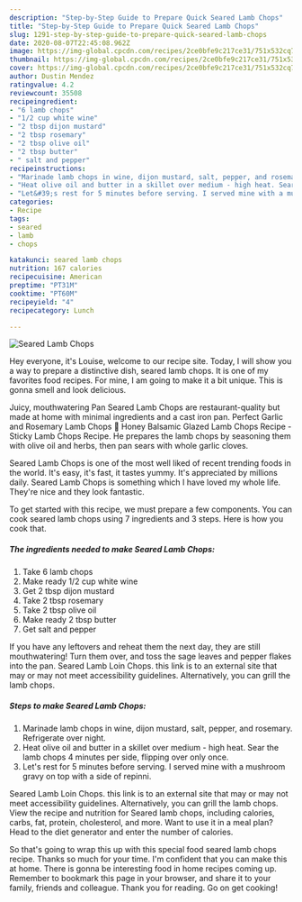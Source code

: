 ```yaml
---
description: "Step-by-Step Guide to Prepare Quick Seared Lamb Chops"
title: "Step-by-Step Guide to Prepare Quick Seared Lamb Chops"
slug: 1291-step-by-step-guide-to-prepare-quick-seared-lamb-chops
date: 2020-08-07T22:45:08.962Z
image: https://img-global.cpcdn.com/recipes/2ce0bfe9c217ce31/751x532cq70/seared-lamb-chops-recipe-main-photo.jpg
thumbnail: https://img-global.cpcdn.com/recipes/2ce0bfe9c217ce31/751x532cq70/seared-lamb-chops-recipe-main-photo.jpg
cover: https://img-global.cpcdn.com/recipes/2ce0bfe9c217ce31/751x532cq70/seared-lamb-chops-recipe-main-photo.jpg
author: Dustin Mendez
ratingvalue: 4.2
reviewcount: 35508
recipeingredient:
- "6 lamb chops"
- "1/2 cup white wine"
- "2 tbsp dijon mustard"
- "2 tbsp rosemary"
- "2 tbsp olive oil"
- "2 tbsp butter"
- " salt and pepper"
recipeinstructions:
- "Marinade lamb chops in wine, dijon mustard, salt, pepper, and rosemary. Refrigerate over night."
- "Heat olive oil and butter in a skillet over medium - high heat. Sear the lamb chops 4 minutes per side, flipping over only once."
- "Let&#39;s rest for 5 minutes before serving. I served mine with a mushroom gravy on top with a side of repinni."
categories:
- Recipe
tags:
- seared
- lamb
- chops

katakunci: seared lamb chops 
nutrition: 167 calories
recipecuisine: American
preptime: "PT31M"
cooktime: "PT60M"
recipeyield: "4"
recipecategory: Lunch

---
```



![Seared Lamb Chops](https://img-global.cpcdn.com/recipes/2ce0bfe9c217ce31/751x532cq70/seared-lamb-chops-recipe-main-photo.jpg)

Hey everyone, it's Louise, welcome to our recipe site. Today, I will show you a way to prepare a distinctive dish, seared lamb chops. It is one of my favorites food recipes. For mine, I am going to make it a bit unique. This is gonna smell and look delicious.

Juicy, mouthwatering Pan Seared Lamb Chops are restaurant-quality but made at home with minimal ingredients and a cast iron pan. Perfect Garlic and Rosemary Lamb Chops 🥩 Honey Balsamic Glazed Lamb Chops Recipe - Sticky Lamb Chops Recipe. He prepares the lamb chops by seasoning them with olive oil and herbs, then pan sears with whole garlic cloves.

Seared Lamb Chops is one of the most well liked of recent trending foods in the world. It's easy, it's fast, it tastes yummy. It's appreciated by millions daily. Seared Lamb Chops is something which I have loved my whole life. They're nice and they look fantastic.


To get started with this recipe, we must prepare a few components. You can cook seared lamb chops using 7 ingredients and 3 steps. Here is how you cook that.

<!--inarticleads1-->

##### The ingredients needed to make Seared Lamb Chops:

1. Take 6 lamb chops
1. Make ready 1/2 cup white wine
1. Get 2 tbsp dijon mustard
1. Take 2 tbsp rosemary
1. Take 2 tbsp olive oil
1. Make ready 2 tbsp butter
1. Get  salt and pepper


If you have any leftovers and reheat them the next day, they are still mouthwatering! Turn them over, and toss the sage leaves and pepper flakes into the pan. Seared Lamb Loin Chops. this link is to an external site that may or may not meet accessibility guidelines. Alternatively, you can grill the lamb chops. 

<!--inarticleads2-->

##### Steps to make Seared Lamb Chops:

1. Marinade lamb chops in wine, dijon mustard, salt, pepper, and rosemary. Refrigerate over night.
1. Heat olive oil and butter in a skillet over medium - high heat. Sear the lamb chops 4 minutes per side, flipping over only once.
1. Let&#39;s rest for 5 minutes before serving. I served mine with a mushroom gravy on top with a side of repinni.


Seared Lamb Loin Chops. this link is to an external site that may or may not meet accessibility guidelines. Alternatively, you can grill the lamb chops. View the recipe and nutrition for Seared lamb chops, including calories, carbs, fat, protein, cholesterol, and more. Want to use it in a meal plan? Head to the diet generator and enter the number of calories. 

So that's going to wrap this up with this special food seared lamb chops recipe. Thanks so much for your time. I'm confident that you can make this at home. There is gonna be interesting food in home recipes coming up. Remember to bookmark this page in your browser, and share it to your family, friends and colleague. Thank you for reading. Go on get cooking!
